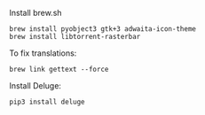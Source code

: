 Install brew.sh


    brew install pyobject3 gtk+3 adwaita-icon-theme
    brew install libtorrent-rasterbar


To fix translations:

    brew link gettext --force

Install Deluge:

    pip3 install deluge
